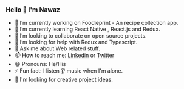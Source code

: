### Hello 👋 I'm Nawaz  

- 🔭 I’m currently working on Foodieprint - An recipe collection app.
- 🌱 I’m currently learning React Native , React.js and Redux.
- 👯 I’m looking to collaborate on open source projects.
- 🤔 I’m looking for help with Redux and Typescript. 
- 💬 Ask me about Web related stuff.
- 📫 How to reach me: [Linkedin](https://www.linkedin.com/in/nawazmujawar/) or [Twitter](https://twitter.com/NawazMujawar7)
- 😄 Pronouns: He/His
- ⚡ Fun fact: I listen 👂 music when I'm alone.
- 💼 I'm looking for creative project ideas.

